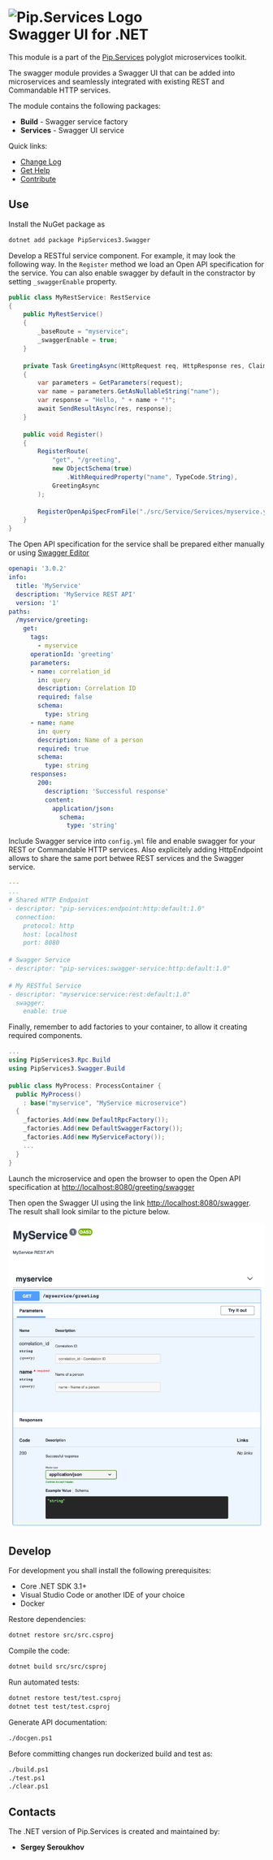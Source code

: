 # <img src="https://uploads-ssl.webflow.com/5ea5d3315186cf5ec60c3ee4/5edf1c94ce4c859f2b188094_logo.svg" alt="Pip.Services Logo" width="200"> <br/> Swagger UI for .NET

This module is a part of the [Pip.Services](http://pipservices.org) polyglot microservices toolkit.

The swagger module provides a Swagger UI that can be added into microservices and seamlessly integrated with existing REST and Commandable HTTP services.

The module contains the following packages:
- **Build** - Swagger service factory
- **Services** - Swagger UI service

<a name="links"></a> Quick links:

* [Change Log](CHANGELOG.md)
* [Get Help](https://www.pipservices.org/community/help)
* [Contribute](https://www.pipservices.org/community/contribute)


## Use

Install the NuGet package as
```bash
dotnet add package PipServices3.Swagger
```

Develop a RESTful service component. For example, it may look the following way.
In the `Register` method we load an Open API specification for the service.
You can also enable swagger by default in the constractor by setting `_swaggerEnable` property.
```csharp
public class MyRestService: RestService 
{
    public MyRestService() 
    {
        _baseRoute = "myservice";
        _swaggerEnable = true;
    }

    private Task GreetingAsync(HttpRequest req, HttpResponse res, ClaimsPrincipal user, RouteData rd) 
    {
        var parameters = GetParameters(request);
        var name = parameters.GetAsNullableString("name");
        var response = "Hello, " + name + "!";
        await SendResultAsync(res, response);
    }
        
    public void Register()
    {
        RegisterRoute(
            "get", "/greeting", 
            new ObjectSchema(true)
                .WithRequiredProperty("name", TypeCode.String),
            GreetingAsync
        );
        
        RegisterOpenApiSpecFromFile("./src/Service/Services/myservice.yml");
    }
}
```

The Open API specification for the service shall be prepared either manually
or using [Swagger Editor](https://editor.swagger.io/)
```yaml
openapi: '3.0.2'
info:
  title: 'MyService'
  description: 'MyService REST API'
  version: '1'
paths:
  /myservice/greeting:
    get:
      tags:
        - myservice
      operationId: 'greeting'
      parameters:
      - name: correlation_id
        in: query
        description: Correlation ID
        required: false
        schema:
          type: string
      - name: name
        in: query
        description: Name of a person
        required: true
        schema:
          type: string
      responses:
        200:
          description: 'Successful response'
          content:
            application/json:
              schema:
                type: 'string'
```

Include Swagger service into `config.yml` file and enable swagger for your REST or Commandable HTTP services.
Also explicitely adding HttpEndpoint allows to share the same port betwee REST services and the Swagger service.
```yaml
---
...
# Shared HTTP Endpoint
- descriptor: "pip-services:endpoint:http:default:1.0"
  connection:
    protocol: http
    host: localhost
    port: 8080

# Swagger Service
- descriptor: "pip-services:swagger-service:http:default:1.0"

# My RESTful Service
- descriptor: "myservice:service:rest:default:1.0"
  swagger:
    enable: true
```

Finally, remember to add factories to your container, to allow it creating required components.
```csharp
...
using PipServices3.Rpc.Build
using PipServices3.Swagger.Build

public class MyProcess: ProcessContainer {
  public MyProcess()
    : base("myservice", "MyService microservice") 
  {    
    _factories.Add(new DefaultRpcFactory());
    _factories.Add(new DefaultSwaggerFactory());
    _factories.Add(new MyServiceFactory());
    ...
  }
}
```

Launch the microservice and open the browser to open the Open API specification at
[http://localhost:8080/greeting/swagger](http://localhost:8080/greeting/swagger)

Then open the Swagger UI using the link [http://localhost:8080/swagger](http://localhost:8080/swagger).
The result shall look similar to the picture below.

<img src="swagger-ui.png"/>

## Develop

For development you shall install the following prerequisites:
* Core .NET SDK 3.1+
* Visual Studio Code or another IDE of your choice
* Docker

Restore dependencies:
```bash
dotnet restore src/src.csproj
```

Compile the code:
```bash
dotnet build src/src/csproj
```

Run automated tests:
```bash
dotnet restore test/test.csproj
dotnet test test/test.csproj
```

Generate API documentation:
```bash
./docgen.ps1
```

Before committing changes run dockerized build and test as:
```bash
./build.ps1
./test.ps1
./clear.ps1
```

## Contacts

The .NET version of Pip.Services is created and maintained by:
- **Sergey Seroukhov**
